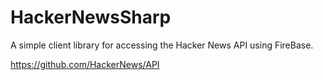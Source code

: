 HackerNewsSharp
===============

A simple client library for accessing the Hacker News API using FireBase.

https://github.com/HackerNews/API

